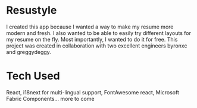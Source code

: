 # Resustyle

I created this app because I wanted a way to make my resume more modern and fresh.
I also wanted to be able to easily try different layouts for my resume on the fly.
Most importantly, I wanted to do it for free. This project was created in collaboration with
two excellent engineers byronxc and greggydeggy.

# Tech Used

React, i18next for multi-lingual support, FontAwesome react, Microsoft Fabric Components... more to come
